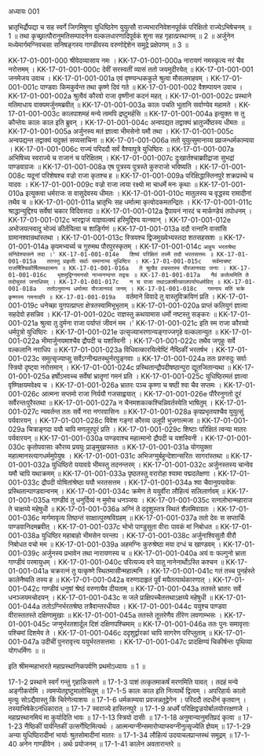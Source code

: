 अध्यायः 001

भ्रातृभिर्द्रौपद्या च सह स्वर्गे जिगमिषुणा युधिष्ठिरेण युयुत्सौ राज्यभारनिवेशनपूर्वकं परिक्षितो राज्येऽभिषेचनम् ॥ 1 ॥ तथा कृच्छ्रात्पौरानुमतिसम्पादनेन वल्कलधारणादिपूर्वकं शुना सह गृहात्प्रस्थानम् ॥ 2 ॥ अर्जुनेन मध्येमार्गमग्निवचसा सनिषङ्गस्य गाण्डीवस्य वरुणोद्देशेन समुद्रे प्रक्षेपणम् ॥ 3 ॥

KK-17-01-001-000	श्रीवेदव्यासाय नमः ।
KK-17-01-001-000a	नारायणं नमस्कृत्य नरं चैव नरोत्तमम् ।
KK-17-01-001-000c	देवीं सरस्वतीं व्यासं ततो जयमुदीरयेत् ॥
KK-17-01-001-001	जनमेजय उवाच ।
KK-17-01-001-001a	एवं वृष्ण्यन्धककुले श्रुत्वा मौसलमाहवम् ।
KK-17-01-001-001c	पाण्डवाः किमकुर्वन्त तथा कृष्णे दिवं गते ॥
KK-17-01-001-002	वैशम्पायन उवाच ।
KK-17-01-001-002a	श्रुत्वैवं कौरवो राजा वृष्णीनां कदनं महत् ।
KK-17-01-001-002c	प्रस्थाने मतिमाधाय वाक्यमर्जुनमब्रवीत् ॥
KK-17-01-001-003a	कालः पचति भूतानि सर्वाण्येव महामते ।
KK-17-01-001-003c	कालपाशमहं मन्ये त्वमपि द्रष्टुमर्हसि ॥
KK-17-01-001-004a	इत्युक्तः स तु कौन्तेयः कालः काल इति ब्रुवन् ।
KK-17-01-001-004c	अन्वपद्यत तद्वाक्यं भ्रातुर्ज्येष्ठस्य धीमतः ॥
KK-17-01-001-005a	अर्जुनस्य मतं ज्ञात्वा भीमसेनो यमौ तथा ।
KK-17-01-001-005c	अन्वपद्यन्त तद्वाक्यं यदुक्तं सव्यसाचिना ॥
KK-17-01-001-006a	ततो युयुत्सुमानाय्य प्रव्रजन्धर्मकाम्यया ।
KK-17-01-001-006c	राज्यं परिददौ सर्वं वैश्यापुत्रे युधिष्ठिरः ॥
KK-17-01-001-007a	अभिषिच्य स्वराज्ये च राजानं च परिक्षितम् ।
KK-17-01-001-007c	दुःखार्तश्चाब्रवीद्राजा सुभद्रां पाण्डवाग्रजः ॥
KK-17-01-001-008a	एष पुत्रस्य पुत्रस्ते कुरुराजो भविष्यति ।
KK-17-01-001-008c	यदूनां परिशेषश्च वज्रो राजा कृतश्च ह ॥
KK-17-01-001-009a	परिक्षिद्धास्तिनपुरे शक्रप्रस्थे च यादवः ।
KK-17-01-001-009c	वज्रो राजा त्वया रक्ष्यो मा चाधर्मे मनः कृथाः ॥
KK-17-01-001-010a	इत्युक्त्वा धर्मराजः स वासुदेवस्य धीमतः ।
KK-17-01-001-010c	मातुलस्य च वृद्धस्य रामादीनां तथैव च ॥
KK-17-01-001-011a	भ्रातृभिः सह धर्मात्मा कृत्वोदकमतन्द्रितः ।
KK-17-01-001-011c	श्राद्धान्युद्दिश्य सर्वेषां चकार विदिवत्तदा ॥
KK-17-01-001-012a	द्वैपायनं नारदं च मार्कण्डेयं तपोधनम् ।
KK-17-01-001-012c	भारद्वाजं याज्ञवल्क्यं हरिमुद्दिश्य यत्नवान् ।
KK-17-01-001-012e	अभोजयत्स्वादु भोज्यं कीर्तयित्वा च शार्ङ्गिणं ॥
KK-17-01-001-013a	ददौ रत्नानि वासांसि ग्रामानश्वान्रथांस्तथा ।
KK-17-01-001-013c	स्त्रियश्च द्विजमुख्येभ्यस्तदा शतसहस्रशः ॥
KK-17-01-001-014a	कृपमभ्यर्च्य च गुरुमथ पौरपुरस्कृतम् ।
KK-17-01-001-014c	`आहूय भरतश्रेष्ठ संनिवेश्यासने तदा ।'
KK-17-01-001-014e	शिष्यं परिक्षितं तस्मै तदौ भरतसत्तमः ॥
KK-17-01-001-015a	ततस्तु प्रकृतीः सर्वाः समानाय्य युधिष्ठिरः ।
KK-17-01-001-015c	सर्वमाचष्ट राजर्षिश्चिकीर्षितमथात्मनः ॥
KK-17-01-001-016a	ते श्रुत्वैव वचस्तस्य पौरजानपदा जनाः ।
KK-17-01-001-016c	भृशमुद्विग्नमनसो नाभ्यनन्दन्त तद्वचः ॥
KK-17-01-001-017a	नैवं कर्तव्यमिति ते तदोचुस्तं जनाधिपम् ।
KK-17-01-001-017c	न च राजा तथाऽकार्षीत्कालपर्यायधर्मवित् ॥
KK-17-01-001-018a	ततोऽनुमान्य धर्मात्मा पौरजानपदं जनम् ।
KK-17-01-001-018c	गमनाय मतिं चक्रे कृष्णस्य गमनादपि ॥
KK-17-01-001-019a	`वर्तमाने विवादे तु वास्तुविक्रयिणं प्रति ।
KK-17-01-001-019c	धनेच्छा युगपत्प्राप्ता क्षेत्रतस्वामिभूभृताम् ॥
KK-17-01-001-020a	प्राप्तं कलियुगं ज्ञात्वा सहदेवो हसन्निव ।
KK-17-01-001-020c	राज्ञस्तु कथयामास धर्मो नष्टस्तु सङ्करः ॥
KK-17-01-001-021a	श्रुत्वा तु दुर्मना राजा पर्याप्तं जीवनं मम ।'
KK-17-01-001-021c	इति स्म राजा कौरव्यो धर्मपुत्रो युधिष्ठिरः ।
KK-17-01-001-021e	उत्सृज्याभरणान्यङ्गाज्जगृहे वल्कलान्युत ॥
KK-17-01-001-022a	भीमार्जुनयमाश्चैव द्रौपदी च यशस्विनी ।
KK-17-01-001-022c	तथैव जगृहुः सर्वे वल्कलानि नराधिप ॥
KK-17-01-001-023a	विधिवत्कारयित्वेष्टिं नैष्ठिकीं भरतर्षभ ।
KK-17-01-001-023c	समुत्सृज्याप्सु सर्वेऽग्नीन्प्रतस्थुर्नरपुङ्गवाः ॥
KK-17-01-001-024a	ततः प्ररुरुदुः सर्वाः स्त्रियो दृष्ट्वा नरोत्तमान् ।
KK-17-01-001-024c	प्रस्थितान्द्रौपदीषष्ठान्पुरा द्यूतजितान्यथा ॥
KK-17-01-001-025a	हर्षोऽभवच्च सर्वेषां भ्रातॄणां गमनं प्रति ।
KK-17-01-001-025c	युधिष्ठिरमतं ज्ञात्वा वृष्णिक्षयमवेक्ष्य च ।
KK-17-01-001-026a	भ्रातरः पञ्च कृष्णा च षष्ठी श्वा चैव सप्तमः ।
KK-17-01-001-026c	आत्मना सप्तमो राजा निर्ययौ गजसाह्वयात् ।
KK-17-01-001-026e	पौरैरनुगतो दूरं सर्वैरन्तःपुरैस्तथा ॥
KK-17-01-001-027a	न चैनमशकत्कश्चिन्निवर्तस्वेति भाषितुम् ।
KK-17-01-001-027c	न्यवर्तन्त ततः सर्वे नरा नगरवासिनः ॥
KK-17-01-001-028a	कृपप्रभृतयश्चैव युयुत्सुं पर्यवारयन् ।
KK-17-01-001-028c	विवेश गङ्गां कौरव्य उलूपी भुजगात्मजा ॥
KK-17-01-001-029a	चित्राङ्गदा ययौ चापि मणलूरपुरं प्रति ।
KK-17-01-001-029c	शिष्टाः परिक्षितं त्वन्या मातरः पर्यवारयन् ॥
KK-17-01-001-030a	पाण्डवाश्च महात्मानो द्रौपदी च यशस्विनी ।
KK-17-01-001-030c	कृतोपवासाः कौरव्य प्रययुः प्राङ्मुखास्ततः ॥
KK-17-01-001-031a	योगयुक्ता महात्मानस्त्यागधर्ममुपेयुषः ।
KK-17-01-001-031c	अभिजग्मुर्बहून्देशान्सरितः सागरांस्तथा ॥
KK-17-01-001-032a	युधिष्ठिरो ययावग्रे भीमस्तु तदनन्तरम् ।
KK-17-01-001-032c	अर्जुनस्तस्य चान्वेव यमौ चापि यथाक्रमम् ॥
KK-17-01-001-033a	पृष्ठतस्तु वरारोहा श्यामा पद्मदलेक्षणा ।
KK-17-01-001-033c	द्रौपदी योषितांश्रेष्ठा ययौ भरतसत्तम ।
KK-17-01-001-034a	श्वा चैवानुययावेकः प्रस्थितान्पाण्डवान्वनम् ।
KK-17-01-001-034c	क्रमेण ते ययुर्वीरा लौहित्यं सलिलार्णवम् ॥
KK-17-01-001-035a	गाण्डीवं तु धनुर्दिव्यं न मुमोच धनञ्जयः ।
KK-17-01-001-035c	रत्नलोभान्महाराज ते चाक्षय्ये महेषुधी ॥
KK-17-01-001-036a	अग्निं ते ददृशुस्तत्र स्थितं शैलमिवाग्रतः ।
KK-17-01-001-036c	मार्गमावृत्य तिष्ठन्तं साक्षात्पुरुषविग्रहम् ॥
KK-17-01-001-037a	ततो देवः स सप्तार्चिः पाण्डवानिदमब्रवीत् ।
KK-17-01-001-037c	भोभो पाण्डुसुता वीराः पावकं मां निबोधत ॥
KK-17-01-001-038a	युधिष्ठिर महाबाहो भीमसेन परन्तप ।
KK-17-01-001-038c	अर्जुनाश्विसुतौ वीरौ निबोधत वचो मम ॥
KK-17-01-001-039a	अहमग्निः कुरुश्रेष्ठा मया दग्धं च खाण्डवम् ।
KK-17-01-001-039c	अर्जुनस्य प्रभावेन तथा नारायणस्य च ॥
KK-17-01-001-040a	अयं वः फल्गुनो भ्राता गाण्डीवं परमायुधम् ।
KK-17-01-001-040c	परित्यज्य वने यातु नानेनार्थोऽस्ति कश्चन ॥
KK-17-01-001-041a	चक्ररत्नं तु यत्कृष्णे स्थितमासीन्महात्मनि ।
KK-17-01-001-041c	गतं तच्च पुनर्हस्ते कालेनैष्यति तस्य ह ॥
KK-17-01-001-042a	वरुणादाहृतं पूर्वं मयैतत्पार्थकारणात् ।
KK-17-01-001-042c	गाण्डीवं धनुषां श्रेष्ठं वरुणायैव दीयताम् ॥
KK-17-01-001-043a	ततस्ते भ्रातरः सर्वे धनञ्जयमचोदयन् ।
KK-17-01-001-043c	स जले प्राक्षिपच्चैतत्तथाऽक्षय्ये महेषुधी ॥
KK-17-01-001-044a	ततोऽग्निर्भरतश्रेष्ठ तत्रैवान्तरधीयत ।
KK-17-01-001-044c	ययुश्च पाण्डवा वीरास्ततस्ते दक्षिणामुखाः ॥
KK-17-01-001-045a	ततस्ते तूत्तरेणैव तीरेण लवणाम्भसः ।
KK-17-01-001-045c	जग्मुर्भरतशार्दूल दिशं दक्षिणपश्चिमाम् ॥
KK-17-01-001-046a	ततः पुनः समावृत्ताः पश्चिमां दिशमेव ते ।
KK-17-01-001-046c	ददृशुर्द्वारकां चापि सागरेण परिप्लुताम् ॥
KK-17-01-001-047a	उदीचीं पुनरावृत्त्य ययुर्भरतसत्तमाः ।
KK-17-01-001-047c	प्रादक्षिण्यं चिकीर्षन्तः पृथिव्या योगधर्मिणः ॥ ॥

इति श्रीमन्महाभारते महाप्रस्थानिकपर्वणि प्रथमोऽध्यायः ॥ 1 ॥

17-1-2 प्रस्थाने स्वर्गं गन्तुं गृहान्निःसरणे ॥ 17-1-3 पाशं तत्कृतमाकर्षं मरणमिति यावत् । तदहं मन्ये अङ्गीकरोमि । त्वमप्येतद्द्रष्टुमालोचितुम् ॥ 17-1-5 कालः काल इति नित्यार्थे द्वित्वम् । अपरिहार्यः कालो मृत्युः सोऽद्यैवास्तु किं चिरेणेत्याशयः ॥ 17-1-6 धर्मकाम्यया प्रवजन्नतूद्वेगेन । परिददौ तदधीनं कृतवान् । तस्याभिषेकेऽनधिकारात् ॥ 17-1-7 स्वराज्ये हास्तिनपुरे ॥ 17-1-9 अधर्मे परिक्षिद्वज्रयोर्बालयोररक्षणजे । महाप्रस्थानमियं मा कुर्यादिति भावः ॥ 17-1-13 स्त्रियो दासीः ॥ 17-1-18 अनुमान्यानुमतिप्रदं कृत्वा ॥ 17-1-23 नैष्ठिकीं पार्यन्तिकीं उत्सर्गेष्टिमित्यर्थः । आत्मन्यग्नीन्समारोप्याप्स्वग्नीनुत्सृज्येति ज्ञेयम् ॥ 17-1-29 अन्या युधिष्ठिरादीनां भार्याः श्रुतसोमादीनां मातरः ॥ 17-1-34 लौहित्यं उदयाचलप्रान्तस्थं समुद्रम् ॥ 17-1-40 अनेन गाण्डीवेन । अर्थः प्रयोजनम् ॥ 17-1-41 कालेन अवतारान्तरे ॥ 
